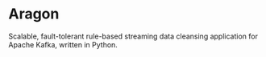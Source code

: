 # Aragon

Scalable, fault-tolerant rule-based streaming data cleansing application for Apache Kafka, written in Python.
